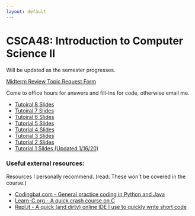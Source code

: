 ```yaml
---
layout: default
---
```


# CSCA48: Introduction to Computer Science II

Will be updated as the semester progresses.

[Midterm Review Topic Request Form](https://forms.gle/ABw5HhrDzLPqb9AF8)

Come to office hours for answers and fill-ins for code, otherwise email me.

*   [Tutoiral 8 Slides](https://docs.google.com/presentation/d/1Fn_BPXeCyH-TZOZuRoLlynl12pZwLSQV8Rx8qwESV_I/edit?usp=sharing)
*   [Tutoiral 7 Slides](https://docs.google.com/presentation/d/1egPt24OtFC-nN2N5pv7a0AqKDE_FAZ3CJhXML7bzcE0/edit?usp=sharing)
*   [Tutoiral 6 Slides](https://docs.google.com/presentation/d/1aY0LlTUbI88K7Dvm3OY1iTJzu9CuUvpwuRpN8-ogHfc/edit?usp=sharing)
*   [Tutorial 5 Slides](https://docs.google.com/presentation/d/1aAGHS6vIA2hgWxDX8QGwop5BNpVT-GNOCdsl0pf92EI/edit?usp=sharing)
*   [Tutorial 4 Slides](https://docs.google.com/presentation/d/1iD9PLKfKkzPLBDRj335Wa77dJQ5WcHZHceNLY3H0_LU/edit?usp=sharing)
*   [Tutorial 3 Slides](https://docs.google.com/presentation/d/1m6VDSzf2LJZrcbEbDUtLYQ5Mml76ALhBT-x1rQ_MLFs/edit?usp=sharing)
*   [Tutorial 2 Slides](https://docs.google.com/presentation/d/10YSE_OE9KGFSJf4I5OXe6ocJG_3cw_UEEPfH4QiBJ1w/edit?usp=sharing)
*   [Tutorial 1 Slides (Updated 1/16/20)](https://docs.google.com/presentation/d/1n9EvrB7oYZbjV5hqc7FSEAoWsqyoJ_PtCyDEJKmSLHU/edit?usp=sharing)

### Useful external resources:

Resources I personally recommend. (read: These won't be covered in the course.)

*   [Codingbat.com - General practice coding in Python and Java](https://codingbat.com/python)
*   [Learn-C.org - A quick crash course on C](https://www.learn-c.org/)
*   [Repl.it - A quick (and dirty) online IDE I use to quickly write short code](https://repl.it/languages/c)
